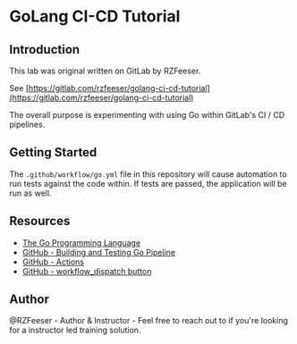 # GoLang CI-CD Tutorial

## Introduction

This lab was original written on GitLab by RZFeeser.  

See [https://gitlab.com/rzfeeser/golang-ci-cd-tutorial](https://gitlab.com/rzfeeser/golang-ci-cd-tutorial)

The overall purpose is experimenting with using Go within GitLab's CI / CD pipelines. 


## Getting Started

The `.github/workflow/go.yml` file in this repository will cause automation to run tests against the code within. If tests are passed, the application will be run as well.


## Resources
- [The Go Programming Language](https://go.dev/)
- [GitHub - Building and Testing Go Pipeline](https://docs.github.com/en/actions/automating-builds-and-tests/building-and-testing-go)
- [GitHub - Actions](https://docs.github.com/en/actions)
- [GitHub - workflow_dispatch button](https://docs.github.com/en/actions/using-workflows/manually-running-a-workflow)


## Author
@RZFeeser - Author & Instructor - Feel free to reach out to if you're looking for a instructor led training solution.
